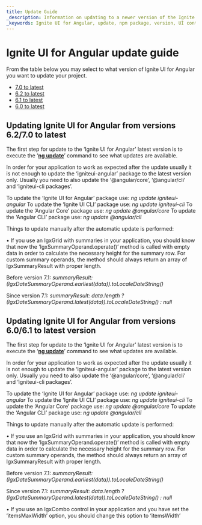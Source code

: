 ```yaml
---
title: Update Guide
_description: Information on updating to a newer version of the Ignite UI for Angular library.
_keywords: Ignite UI for Angular, update, npm package, version, UI controls, Angular widgets, web widgets, UI widgets, Angular, Native Angular Components Suite, Native Angular Controls, Native Angular Components Library
---
```


# Ignite UI for Angular update guide

From the table below you may select to what version of Ignite UI for Angular you want to update your project.

-   [7.0 to latest](#70)
-   [6.2 to latest](#70)
-   [6.1 to latest](#61)
-   [6.0 to latest](#61)

## <a id="70"></a>Updating Ignite UI for Angular from versions 6.2/7.0 to latest

The first step for update to the ‘Ignite UI for Angular’ latest version is to execute the ‘[**ng update**](https://angular.io/cli/update)’ command to see what updates are available.

In order for your application to work as expected after the update usually it is not enough to update the ‘igniteui-angular’ package to the latest version only. Usually you need to also update the ‘@angular/core’, ‘@angular/cli’ and ‘igniteui-cli packages’.

To update the ‘Ignite UI for Angular’ package use:
	*ng update igniteui-angular*
To update the ‘Ignite UI CLI’ package use:
	*ng update igniteui-cli*
To update the ‘Angular Core’ package use:
	*ng update @angular/core*
To update the ‘Angular CLI’ package use:
	*ng update @angular/cli*

Things to update manually after the automatic update is performed:

•	If you use an IgxGrid with summaries in your application, you should know that now the ‘IgxSummaryOperand.operate()’ method is called with empty data in order to calculate the necessary height for the summary row. For custom summary operands, the method should always return an array of IgxSummaryResult with proper length.

Before version 7.1:
	*summaryResult: (IgxDateSummaryOperand.earliest(data)).toLocaleDateString()*

Since version 7.1:
    *summaryResult: data.length ? (IgxDateSummaryOperand.latest(data)).toLocaleDateString() : null*

## <a id="61"></a>Updating Ignite UI for Angular from versions 6.0/6.1 to latest version

The first step for update to the ‘Ignite UI for Angular’ latest version is to execute the ‘[**ng update**](https://angular.io/cli/update)’ command to see what updates are available.

In order for your application to work as expected after the update usually it is not enough to update the ‘igniteui-angular’ package to the latest version only. Usually you need to also update the ‘@angular/core’, ‘@angular/cli’ and ‘igniteui-cli packages’.

To update the ‘Ignite UI for Angular’ package use:
	*ng update igniteui-angular*
To update the ‘Ignite UI CLI’ package use:
	*ng update igniteui-cli*
To update the ‘Angular Core’ package use:
	*ng update @angular/core*
To update the ‘Angular CLI’ package use:
	*ng update @angular/cli*

Things to update manually after the automatic update is performed:

•	If you use an IgxGrid with summaries in your application, you should know that now the ‘IgxSummaryOperand.operate()’ method is called with empty data in order to calculate the necessary height for the summary row. For custom summary operands, the method should always return an array of IgxSummaryResult with proper length.

Before version 7.1:
	*summaryResult: (IgxDateSummaryOperand.earliest(data)).toLocaleDateString()*

Since version 7.1:
    *summaryResult: data.length ? (IgxDateSummaryOperand.latest(data)).toLocaleDateString() : null*

•	If you use an IgxCombo control in your application and you have set the ‘itemsMaxWidth’ option, you should change this option to ‘itemsWidth’
